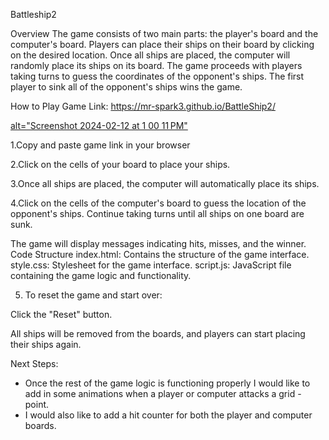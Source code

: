 
Battleship2


Overview
The game consists of two main parts: the player's board and the computer's board. Players can place their ships on their board by clicking on the desired location. Once all ships are placed, 
the computer will randomly place its ships on its board. The game proceeds with players taking turns to guess the coordinates of the opponent's ships. 
The first player to sink all of the opponent's ships wins the game.

How to Play
Game Link:
https://mr-spark3.github.io/BattleShip2/

[alt="Screenshot 2024-02-12 at 1 00 11 PM"]("https://github.com/Mr-Spark3/BattleShip2/assets/152821427/bc5e0af6-a696-44d7-8cb4-e1dce887c237")


1.Copy and paste game link in your browser

2.Click on the cells of your board to place your ships.

3.Once all ships are placed, the computer will automatically place its ships.

4.Click on the cells of the computer's board to guess the location of the opponent's ships.
Continue taking turns until all ships on one board are sunk.

The game will display messages indicating hits, misses, and the winner.
Code Structure
index.html: Contains the structure of the game interface.
style.css: Stylesheet for the game interface.
script.js: JavaScript file containing the game logic and functionality.

5. To reset the game and start over:

Click the "Reset" button.

All ships will be removed from the boards, and players can start placing their ships again.


Next Steps: 

- Once the rest of the game logic is functioning properly I would like to add in some animations when a player or computer attacks a grid - point.
- I would also like to add a hit counter for both the player and computer boards.


